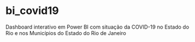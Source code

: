 # bi_covid19
Dashboard interativo em Power BI com situação da COVID-19 no Estado do Rio e nos Municípios do Estado do Rio de Janeiro
